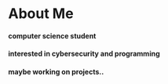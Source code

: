 # About Me
#### computer science student
#### interested in cybersecurity and programming
#### maybe working on projects..
